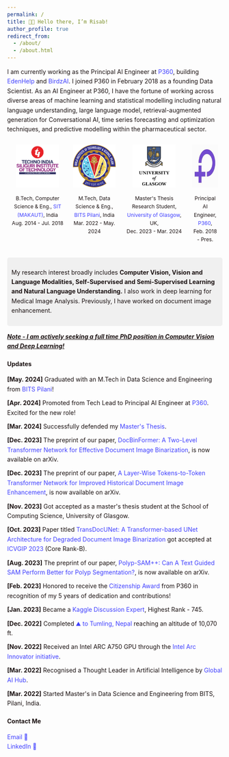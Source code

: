 ```yaml
---
permalink: /
title: 👋🏼 Hello there, I’m Risab!
author_profile: true
redirect_from: 
  - /about/
  - /about.html
---
```


<style>
  .content-container {
    font-size: 14px;
    color: #1B1212;
    line-height: 1.6;
  }
  .content-container a {
    text-decoration: none;
    color: #4040FF;
  }
  .content-container a:hover {
    text-decoration: underline;
  }
  .logo-container {
    display: flex;
    flex-wrap: wrap;
    justify-content: space-between;
    margin: 20px 0;
  }
  .logo-item {
    text-align: center;
    margin: 10px;
  }
  .logo-item img {
    width: 100px;
    height: 100px;
    margin-bottom: 10px;
  }
  .logo-item p {
    font-size: 14px;
    color: #1B1212;
  }
  .updates-list {
    list-style-type: none;
    padding: 0;
  }
  .updates-list li {
    margin: 10px 0;
  }
  .updates-list a {
    color: #4040FF;
    text-decoration: none;
  }
  .updates-list a:hover {
    text-decoration: underline;
  }
  .updates-list, h3, p {
    font-size: 14px;
  }
</style>


<div class="content-container">
  <p style="font-size: 14px;">I am currently working as the Principal AI Engineer at <a href="https://www.p360.com/">P360</a>, building <a href="https://www.p360.com/edenhelp/">EdenHelp</a> and <a href="https://www.p360.com/birdzai/">BirdzAI</a>. I joined P360 in February 2018 as a founding Data Scientist. As an AI Engineer at P360, I have the fortune of working across diverse areas of machine learning and statistical modelling including natural language understanding, large language model, retrieval-augmented generation for Conversational AI, time series forecasting and optimization techniques, and predictive modelling within the pharmaceutical sector.</p>

  <div style="display: flex; justify-content: space-between;">
    <div style="text-align: center; margin: 10px;">
      <img src="../images/SIT_2.jpg" alt="Logo1" style="width: 100px; height: 100px; margin-bottom: 10px;">
      <div style="font-size: 12px; color: #1B1212;">B.Tech, Computer Science & Eng., <a href="https://sittechno.org/">SIT (MAKAUT)</a>, India<br>Aug. 2014 - Jul. 2018</div>
    </div>
    <div style="text-align: center; margin: 10px;">
    <img src="../images/bits.png" alt="Logo4" style="width: 100px; height: 100px; margin-bottom: 10px;">
    <div style="font-size: 12px; color: #1B1212;">M.Tech, Data Science & Eng., <a href="http://www.bits-pilani.ac.in/">BITS Pilani</a>, India<br>Mar. 2022 - May. 2024</div>
    </div>
    <div style="text-align: center; margin: 10px;">
    <img src="../images/ug3.png" alt="Logo5" style="width: 100px; height: 100px; margin-bottom: 10px;">
    <div style="font-size: 12px; color: #1B1212;">Master's Thesis Research Student,<a href="https://www.gla.ac.uk/"> University of Glasgow</a>, UK,<br>Dec. 2023 - Mar. 2024</div>
    </div>
    <div style="text-align: center; margin: 10px;">
      <img src="../images/p360.jpeg" alt="Logo3" style="width: 100px; height: 100px; margin-bottom: 10px;">
      <div style="font-size: 12px; color: #1B1212;">Principal AI Engineer, <a href="https://www.p360.com/">P360</a>,<br>Feb. 2018 - Pres.</div>
    </div>
  </div><br>

  <div style="background-color: #f0f0f0; padding: 10px; border-radius: 5px;">
    <p>My research interest broadly includes <strong>Computer Vision, Vision and Language Modalities, Self-Supervised and Semi-Supervised Learning and Natural Language Understanding.</strong> I also work in deep learning for Medical Image Analysis. Previously, I have worked on document image enhancement.</p>
  </div>

  <p style="font-size: 14px;"><strong><em><u>Note - I am actively seeking a full time PhD position in Computer Vision and Deep Learning!</u></em></strong></p>

  <h3>Updates</h3>
  <ul class="updates-list">
    <li><strong>[May. 2024]</strong> Graduated with an M.Tech in Data Science and Engineering from <a href="https://www.bits-pilani.ac.in/">BITS Pilani</a>!</li>
    <li><strong>[Apr. 2024]</strong> Promoted from Tech Lead to Principal AI Engineer at <a href="https://www.p360.com/leadership/">P360</a>. Excited for the new role!</li>
    <li><strong>[Mar. 2024]</strong> Successfully defended my <a href="https://arxiv.org/pdf/2406.03173">Master's Thesis</a>.</li>
    <li><strong>[Dec. 2023]</strong> The preprint of our paper, <a href="https://arxiv.org/abs/2312.03568">DocBinFormer: A Two-Level Transformer Network for Effective Document Image Binarization</a>, is now available on arXiv.</li>
    <li><strong>[Dec. 2023]</strong> The preprint of our paper, <a href="https://arxiv.org/abs/2312.03946">A Layer-Wise Tokens-to-Token Transformer Network for Improved Historical Document Image Enhancement</a>, is now available on arXiv.</li>
    <li><strong>[Nov. 2023]</strong> Got accepted as a master's thesis student at the School of Computing Science, University of Glasgow.</li>
    <li><strong>[Oct. 2023]</strong> Paper titled <a href="https://dl.acm.org/doi/abs/10.1145/3627631.3627639">TransDocUNet: A Transformer-based UNet Architecture for Degraded Document Image Binarization</a> got accepted at <a href="https://www.iitrpr.ac.in/ICVGIP/">ICVGIP 2023</a> (Core Rank-B).</li>
    <li><strong>[Aug. 2023]</strong> The preprint of our paper, <a href="https://arxiv.org/abs/2308.06623">Polyp-SAM++: Can A Text Guided SAM Perform Better for Polyp Segmentation?</a>, is now available on arXiv.</li>
    <li><strong>[Feb. 2023]</strong> Honored to receive the <a href="https://www.linkedin.com/posts/activity-7031705908409712641-huup?utm_source=share&utm_medium=member_desktop">Citizenship Award</a> from P360 in recognition of my 5 years of dedication and contributions!</li>
    <li><strong>[Jan. 2023]</strong> Became a <a href="https://www.kaggle.com/risabbiswas19">Kaggle Discussion Expert</a>, Highest Rank - 745.</li>
    <li><strong>[Dec. 2022]</strong> Completed <a href="https://media.licdn.com/dms/image/C4E22AQ

FMcdBf4hkbhQ/feedshare-shrink_1280/0/1671638780264?e=1724889600&v=beta&t=UMka8JxUr92ku14VrtO9-HkpoSGmGNJtQROIhk9OItk">my first trek</a> ⛰️ to <a href="https://dooars.info/wp-content/uploads/photo-gallery/imported_from_media_libray/18_kanchenzonga_from_tumling.jpg?bwg=1554903620">Tumling, Nepal</a> reaching an altitude of 10,070 ft.</li>
    <li><strong>[Nov. 2022]</strong> Received an Intel ARC A750 GPU through the <a href="https://community.intel.com/t5/Blogs/Products-and-Solutions/Graphics/Apply-to-be-an-Intel-Arc-Innovator/post/1348540">Intel Arc Innovator initiative</a>.</li>
    <li><strong>[Mar. 2022]</strong> Recognised a Thought Leader in Artificial Intelligence by <a href="https://www.linkedin.com/posts/globalaihub_globalaihub-thoughtleader-ai-activity-6909830724439130112-_yog?utm_source=share&utm_medium=member_desktop">Global AI Hub</a>.</li>
    <li><strong>[Mar. 2022]</strong> Started Master's in Data Science and Engineering from BITS, Pilani, India.</li>
  </ul>

  <h3>Contact Me</h3>
  <p>
  <a href="mailto:risabbiswas19@gmail.com">Email 📩</a><br>
  <a href="https://www.linkedin.com/in/risab-biswas/">LinkedIn 🙌</a>
  </p>
</div>
